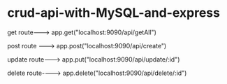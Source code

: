 # crud-api-with-MySQL-and-express

get route--->
app.get("localhost:9090/api/getAll")

post route --->
app.post("localhost:9090/api/create")


update route--->
app.put("localhost:9090/api/update/:id")

delete route---->
app.delete("localhost:9090/api/delete/:id")
